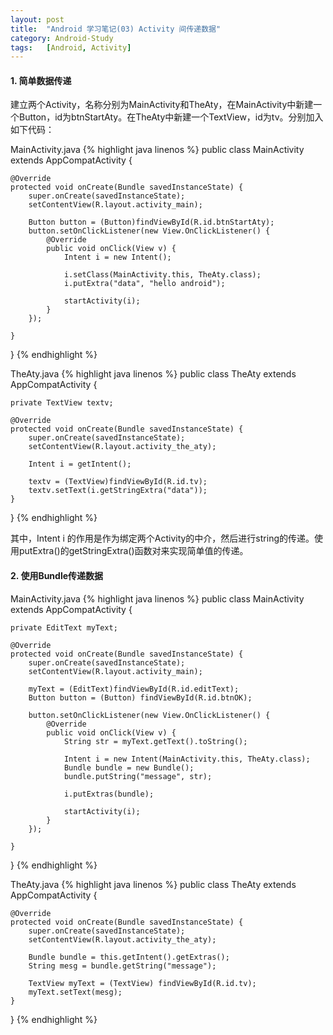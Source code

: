 ```yaml
---
layout: post
title:  "Android 学习笔记(03) Activity 间传递数据"
category: Android-Study
tags:   [Android, Activity]
---
```


#### **1. 简单数据传递**

建立两个Activity，名称分别为MainActivity和TheAty，在MainActivity中新建一个Button，id为btnStartAty。在TheAty中新建一个TextView，id为tv。分别加入如下代码：

MainActivity.java
{% highlight java linenos %}
 public class MainActivity extends AppCompatActivity {

    @Override
    protected void onCreate(Bundle savedInstanceState) {
        super.onCreate(savedInstanceState);
        setContentView(R.layout.activity_main);

        Button button = (Button)findViewById(R.id.btnStartAty);
        button.setOnClickListener(new View.OnClickListener() {
            @Override
            public void onClick(View v) {
                Intent i = new Intent();

                i.setClass(MainActivity.this, TheAty.class);
                i.putExtra("data", "hello android");

                startActivity(i);
            }
        });

    }
}
{% endhighlight %}



TheAty.java
{% highlight java linenos %}
public class TheAty extends AppCompatActivity {

    private TextView textv;

    @Override
    protected void onCreate(Bundle savedInstanceState) {
        super.onCreate(savedInstanceState);
        setContentView(R.layout.activity_the_aty);

        Intent i = getIntent();

        textv = (TextView)findViewById(R.id.tv);
        textv.setText(i.getStringExtra("data"));
    }
}
{% endhighlight %}

其中，Intent i 的作用是作为绑定两个Activity的中介，然后进行string的传递。使用putExtra()的getStringExtra()函数对来实现简单值的传递。

#### **2. 使用Bundle传递数据**

MainActivity.java
{% highlight java linenos %}
 public class MainActivity extends AppCompatActivity {

    private EditText myText;

    @Override
    protected void onCreate(Bundle savedInstanceState) {
        super.onCreate(savedInstanceState);
        setContentView(R.layout.activity_main);

        myText = (EditText)findViewById(R.id.editText);
        Button button = (Button) findViewById(R.id.btnOK);

        button.setOnClickListener(new View.OnClickListener() {
            @Override
            public void onClick(View v) {
                String str = myText.getText().toString();

                Intent i = new Intent(MainActivity.this, TheAty.class);
                Bundle bundle = new Bundle();
                bundle.putString("message", str);

                i.putExtras(bundle);

                startActivity(i);
            }
        });

    }
}
{% endhighlight %}

TheAty.java
{% highlight java linenos %}
 public class TheAty extends AppCompatActivity {

    @Override
    protected void onCreate(Bundle savedInstanceState) {
        super.onCreate(savedInstanceState);
        setContentView(R.layout.activity_the_aty);

        Bundle bundle = this.getIntent().getExtras();
        String mesg = bundle.getString("message");

        TextView myText = (TextView) findViewById(R.id.tv);
        myText.setText(mesg);
    }
}
{% endhighlight %}
